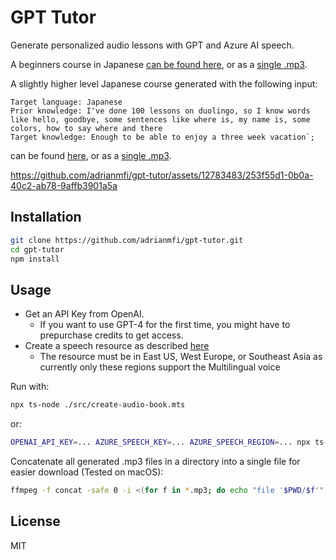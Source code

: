 # GPT Tutor

Generate personalized audio lessons with GPT and Azure AI speech. <br>

A beginners course in Japanese [can be found here](./lessons/japanese-beginner/), or as a [single .mp3](https://github.com/adrianmfi/gpt-tutor/raw/main/lessons/japanese-beginner/all_lessons.mp3).



A slightly higher level Japanese course generated with the following input:
```
Target language: Japanese
Prior knowledge: I've done 100 lessons on duolingo, so I know words like hello, goodbye, some sentences like where is, my name is, some colors, how to say where and there
Target knowledge: Enough to be able to enjoy a three week vacation`;
```
 can be found [here](./lessons/japanese/), or as a [single .mp3](https://github.com/adrianmfi/gpt-tutor/raw/main/lessons/japanese/all_lessons.mp3).

https://github.com/adrianmfi/gpt-tutor/assets/12783483/253f55d1-0b0a-40c2-ab78-9affb3901a5a

## Installation

```bash
git clone https://github.com/adrianmfi/gpt-tutor.git
cd gpt-tutor
npm install
```

## Usage

* Get an API Key from OpenAI.
  * If you want to use GPT-4 for the first time, you might have to prepurchase credits to get access.
* Create a speech resource as described [here](https://learn.microsoft.com/en-us/azure/ai-services/speech-service/get-started-text-to-speech?tabs=macos%2Cterminal&pivots=programming-language-javascript#prerequisites)
  * The resource must be in East US, West Europe, or Southeast Asia as currently only these regions support the Multilingual voice 


Run with:

```bash
npx ts-node ./src/create-audio-book.mts
```

or:
```bash
OPENAI_API_KEY=... AZURE_SPEECH_KEY=... AZURE_SPEECH_REGION=... npx ts-node ./src/create-audio-book.mts
```

Concatenate all generated .mp3 files in a directory into a single file for easier download (Tested on macOS): <br>

```bash
ffmpeg -f concat -safe 0 -i <(for f in *.mp3; do echo "file '$PWD/$f'"; done | sort -V) -c copy output.mp3
```

## License

MIT

